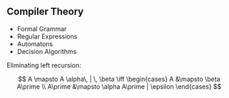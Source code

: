 ## Compiler Theory

- Formal Grammar
- Regular Expressions
- Automatons
- Decision Algorithms

Eliminating left recursion:

$$
A \mapsto A \alpha\, | \, \beta \iff \begin{cases}
A &\mapsto \beta A\prime \\
A\prime &\mapsto \alpha A\prime | \epsilon
\end{cases}
$$